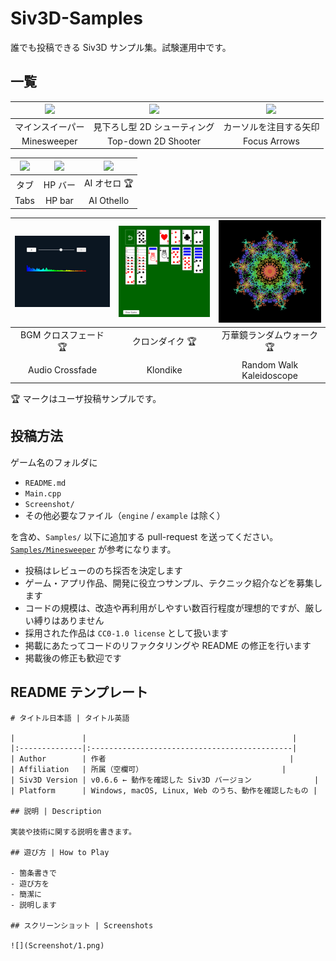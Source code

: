 # Siv3D-Samples
誰でも投稿できる Siv3D サンプル集。試験運用中です。

## 一覧

| <a href="Samples/Minesweeper"><img src="https://raw.githubusercontent.com/Siv3D/Siv3D-Samples/main/Samples/Minesweeper/Screenshot/3.png" width="250px"></a> | <a href="Samples/TopDownShooterP2"><img src="https://raw.githubusercontent.com/Siv3D/Siv3D-Samples/main/Samples/TopDownShooterP2/Screenshot/2.png" width="250px"></a> | <a href="Samples/FocusArrows"><img src="https://raw.githubusercontent.com/Siv3D/Siv3D-Samples/main/Samples/FocusArrows/Screenshot/3.png" width="250px"></a> |
|:--:|:--:|:--:|
| マインスイーパー | 見下ろし型 2D シューティング | カーソルを注目する矢印 |
| Minesweeper | Top-down 2D Shooter | Focus Arrows |

| <a href="Samples/TabSample"><img src="https://raw.githubusercontent.com/Siv3D/Siv3D-Samples/main/Samples/TabSample/Screenshot/2.png" width="250px"></a> | <a href="Samples/HPBar"><img src="https://raw.githubusercontent.com/Siv3D/Siv3D-Samples/main/Samples/HPBar/Screenshot/2.png" width="250px"></a> | <a href="Samples/SimpleOthelloAI"><img src="https://raw.githubusercontent.com/Siv3D/Siv3D-Samples/main/Samples/SimpleOthelloAI/Screenshot/2.png" width="250px"></a> |
|:--:|:--:|:--:|
| タブ | HP バー | AI オセロ 🏆 |
| Tabs | HP bar | AI Othello |

| <a href="Samples/AudioCrossfade"><img src="https://raw.githubusercontent.com/Siv3D/Siv3D-Samples/main/Samples/AudioCrossfade/Screenshot/2.png" width="250px"></a> | <a href="Samples/Klondike"><img src="https://raw.githubusercontent.com/Siv3D/Siv3D-Samples/main/Samples/Klondike/Screenshot/2.png" width="250px"></a> | <a href="Samples/RandomWalkKaleidoscope"><img src="https://raw.githubusercontent.com/Siv3D/Siv3D-Samples/main/Samples/RandomWalkKaleidoscope/Screenshot/2.png" width="250px"></a> |
|:--:|:--:|:--:|
| BGM クロスフェード 🏆 | クロンダイク 🏆 | 万華鏡ランダムウォーク 🏆 |
| Audio Crossfade | Klondike | Random Walk Kaleidoscope |

🏆 マークはユーザ投稿サンプルです。


## 投稿方法

ゲーム名のフォルダに

- `README.md`
- `Main.cpp`
- `Screenshot/`
- その他必要なファイル（`engine` / `example` は除く）

を含め、`Samples/` 以下に追加する pull-request を送ってください。[`Samples/Minesweeper`](Samples/Minesweeper) が参考になります。  

- 投稿はレビューののち採否を決定します
- ゲーム・アプリ作品、開発に役立つサンプル、テクニック紹介などを募集します
- コードの規模は、改造や再利用がしやすい数百行程度が理想的ですが、厳しい縛りはありません
- 採用された作品は `CC0-1.0 license` として扱います
- 掲載にあたってコードのリファクタリングや README の修正を行います
- 掲載後の修正も歓迎です


## README テンプレート

```
# タイトル日本語 | タイトル英語

|               |                                              |
|:--------------|:---------------------------------------------|
| Author        | 作者                                         |
| Affiliation   | 所属（空欄可）                               |
| Siv3D Version | v0.6.6 ← 動作を確認した Siv3D バージョン              |
| Platform      | Windows, macOS, Linux, Web のうち、動作を確認したもの |

## 説明 | Description

実装や技術に関する説明を書きます。

## 遊び方 | How to Play

- 箇条書きで
- 遊び方を
- 簡潔に
- 説明します

## スクリーンショット | Screenshots

![](Screenshot/1.png)
```
